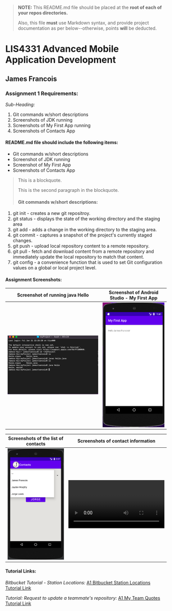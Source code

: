 > **NOTE:** This README.md file should be placed at the **root of each of your repos directories.**
>
>Also, this file **must** use Markdown syntax, and provide project documentation as per below--otherwise, points **will** be deducted.
>

# LIS4331 Advanced Mobile Application Development

## James Francois

### Assignment 1 Requirements:

*Sub-Heading:*

1. Git commands w/short descriptions
2. Screenshots of JDK running 
3. Screenshots of My First App running
4. Screenshots of Contacts App 

#### README.md file should include the following items:
* Git commands w/short descriptions 
* Screenshot of JDK running 
* Screenshot of My First App
* Screenshots of Contacts App

> This is a blockquote.
> 
> This is the second paragraph in the blockquote.
>
> #### Git commands w/short descriptions:

1. git init - creates a new git repositroy.
2. git status - displays the state of the working directory and the staging area
3. git add - adds a change in the working directory to the staging area.
4. git commit - captures a snapshot of the project's currently staged changes.
5. git push - upload local repository content to a remote repository.
6. git pull - fetch and download content from a remote repository and immediately update the local repository to match that content.
7. git config - a convenience function that is used to set Git configuration values on a global or local project level. 

#### Assignment Screenshots:

| Screenshot of running java Hello | Screenshot of Android Studio - My First App|
| -------------- | --------------|
| ![JDK Installation Screenshot](img/jdk_install.png) | ![Android Studio Installation Screenshot](img/android.png) |

| Screenshots of the list of contacts | Screenshots of contact information |
| -------------- | --------------|
| ![List of Contacts](img/list.png) | ![Contact information](img/contacts.mp4) |


#### Tutorial Links:

*Bitbucket Tutorial - Station Locations:*
[A1 Bitbucket Station Locations Tutorial Link](https://bitbucket.org/username/bitbucketstationlocations/ "Bitbucket Station Locations")

*Tutorial: Request to update a teammate's repository:*
[A1 My Team Quotes Tutorial Link](https://bitbucket.org/username/myteamquotes/ "My Team Quotes Tutorial")